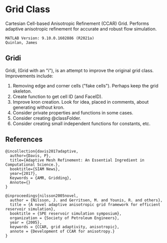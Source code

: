 # Grid Class

Cartesian Cell-based Anisotropic Refinement (CCAR) Grid.  Performs adaptive anisotropic refinement for accurate and robust flow simulation.

```
MATLAB Version: 9.10.0.1602886 (R2021a)
Quinlan, James
```
 


## Gridi

Gridi, (Grid with an "i"), is an attempt to improve the original grid class.  Improvements include:

1. Removing edge and corner cells ("fake cells"). Perhaps keep the grid skeleton. 
2. Create function to get cell ID (and FaceID).
3. Improve kron creation.  Look for idea, placed in comments, about generating without kron. 
4. Consider private properties and functions in some cases.  
5. Consider creating @classFolder.
6. Consider creating small independent functions for constants, etc.  


## References

```
@incollection{davis2017adaptive,
  author={Davis, P},
  title={Adaptive Mesh Refinement: An Essential Ingredient in Computational Science.},
  booktitle={SIAM News},
  year={2017}, 
  Keywords = {AMR, Gridding},
  Annote={}
}

@inproceedings{nilsson2005novel,
  author = {Nilsson, J. and Gerritsen, M. and Younis, R. and others},
  title = {A novel adaptive anisotropic grid framework for efficient reservoir simulation},
  booktitle = {SPE reservoir simulation symposium},
  organization = {Society of Petroleum Engineers},
  year = {2005},
  keywords = {CCAR, grid adaptivity, anisotropic},
  annote = {Development of CCAR for anisotropy.}
}
``` 
